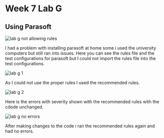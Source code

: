 # Week 7 Lab G
## Using Parasoft
![lab g not allowing rules](https://github.com/jasminejolly123/c-/assets/114992186/8800c960-b6d6-42eb-94fe-7877f1df0df4)

I had a problem with installing parasoft at home some i used the university computers but still ran into issues.
Here you can see the rules file and the test configurations for parasoft but I could not import the rules file into the test configurations.


![lab g 1](https://github.com/jasminejolly123/c-/assets/114992186/7908bc46-00e3-4006-8a84-de60f0672e15)

As I could not use the proper rules I used the recommended rules.


![lab g 2](https://github.com/jasminejolly123/c-/assets/114992186/d0414aa0-39a2-4732-b504-b961da27ac40)

Here is the errors with severity shown with the recommended rules with the cdode unchanged.


![lab g no errors](https://github.com/jasminejolly123/c-/assets/114992186/8a7cdbd6-df19-4293-8fc5-12c0f1965226)

After making changes to the code i ran the recommended rules again and had no errors.
